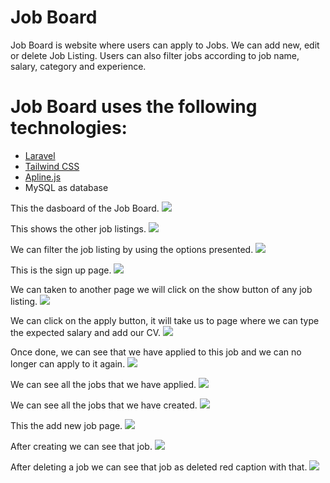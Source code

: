 # Job Board

Job Board is website where users can apply to Jobs. We can add new, edit or delete Job Listing. Users can also filter jobs according to job name, salary, category and experience. 

# Job Board uses the following technologies:

- [Laravel](https://laravel.com/)
- [Tailwind CSS](https://tailwindcss.com/)
- [Apline.js](https://alpinejs.dev/)
- MySQL as database

This the dasboard of the Job Board.
<img src="public\srceenshot\screen1.png" />

This shows the other job listings.
<img src="public\screenshot\screen2.png" />

We can filter the job listing by using the options presented.
<img src="public\screenshot\screen3.png" />

This is the sign up page.
<img src="public\screenshot\screen4.png" />

We can taken to another page we will click on the show button of any job listing.
<img src="public\screenshot\screen5.png" />

We can click on the apply button, it will take us to page where we can type the expected salary and add our CV.
<img src="public\screenshot\screen6.png" />

Once done, we can see that we have applied to this job and we can no longer can apply to it again.
<img src="public\screenshot\screen7.png" />

We can see all the jobs that we have applied.
<img src="public\screenshot\screen9.png" />

We can see all the jobs that we have created.
<img src="public\screenshot\screen10.png" />

This the add new job page.
<img src="public\screenshot\screen11.png" />

After creating we can see that job.
<img src="public\screenshot\screen12.png" />

After deleting a job we can see that job as deleted red caption with that.
<img src="public\screenshot\screen13.png" />
